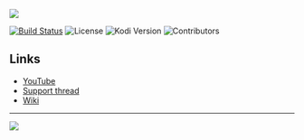 
![](https://github.com/anxdpanic/plugin.video.noapikeyyoutube/raw/master/resources/media/icon.png)

[![Build Status](https://img.shields.io/endpoint.svg?url=https%3A%2F%2Factions-badge.atrox.dev%2Fanxdpanic%2Fplugin.video.noapikeyyoutube%2Fbadge&logo=none)](https://actions-badge.atrox.dev/anxdpanic/plugin.video.noapikeyyoutube/goto)
![License](https://img.shields.io/badge/license-GPL--2.0--only-success.svg)
![Kodi Version](https://img.shields.io/badge/kodi-nexus%2B-success.svg)
![Contributors](https://img.shields.io/github/contributors/anxdpanic/plugin.video.noapikeyyoutube.svg)

## Links

* [YouTube](http://www.youtube.com)
* [Support thread](https://ytaddon.page.link/forum)
* [Wiki](https://github.com/anxdpanic/plugin.video.noapikeyyoutube/wiki)

---

![](https://i.imgur.com/fzPmDDJ.gif)
